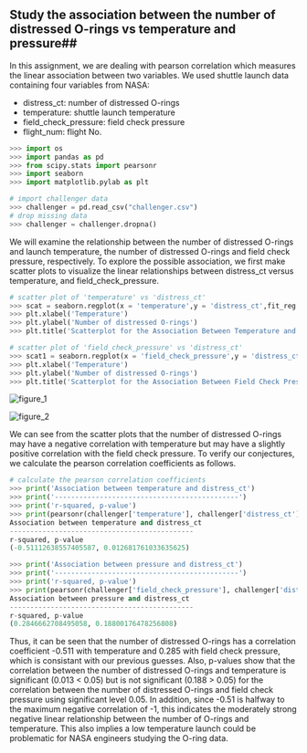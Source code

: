## Study the association between the number of distressed O-rings vs temperature and pressure##

In this assignment, we are dealing with pearson correlation which measures the linear association between two variables. We used shuttle launch data containing four variables from NASA:

- distress_ct: number of distressed O-rings
- temperature: shuttle launch temperature
- field_check_pressure: field check pressure
- flight_num: flight No.

```python
>>> import os
>>> import pandas as pd
>>> from scipy.stats import pearsonr
>>> import seaborn
>>> import matplotlib.pylab as plt

# import challenger data
>>> challenger = pd.read_csv("challenger.csv")
# drop missing data
>>> challenger = challenger.dropna()
```

We will examine the relationship between the number of distressed O-rings and launch temperature, the number of distressed O-rings and field check pressure, respectively. To explore the possible association, we first make scatter plots to visualize the linear relationships between distress_ct versus temperature, and field_check_pressure. 
```python
# scatter plot of 'temperature' vs 'distress_ct'
>>> scat = seaborn.regplot(x = 'temperature',y = 'distress_ct',fit_reg = True, data = challenger)
>>> plt.xlabel('Temperature')
>>> plt.ylabel('Number of distressed O-rings')
>>> plt.title('Scatterplot for the Association Between Temperature and Number of Distressed O-rings')

# scatter plot of 'field_check_pressure' vs 'distress_ct'
>>> scat1 = seaborn.regplot(x = 'field_check_pressure',y = 'distress_ct',fit_reg = True, data = challenger)
>>> plt.xlabel('Temperature')
>>> plt.ylabel('Number of distressed O-rings')
>>> plt.title('Scatterplot for the Association Between Field Check Pressure and Number of Distressed O-rings')
```

![figure_1](https://cloud.githubusercontent.com/assets/16762941/13470615/09f5e41a-e07b-11e5-89db-6e06a01425c3.png)

![figure_2](https://cloud.githubusercontent.com/assets/16762941/13470616/09f6371c-e07b-11e5-9777-563dd745b4a5.png)

We can see from the scatter plots that the number of distressed O-rings may have a negative correlation with temperature but may have a slightly positive correlation with the field check pressure. To verify our conjectures, we calculate the pearson correlation coefficients as follows.
```python
# calculate the pearson correlation coefficients
>>> print('Association between temperature and distress_ct')
>>> print('---------------------------------------------')
>>> print('r-squared, p-value')
>>> print(pearsonr(challenger['temperature'], challenger['distress_ct']))
Association between temperature and distress_ct
---------------------------------------------
r-squared, p-value
(-0.51112638557405587, 0.012681761033635625)

>>> print('Association between pressure and distress_ct')
>>> print('---------------------------------------------')
>>> print('r-squared, p-value')
>>> print(pearsonr(challenger['field_check_pressure'], challenger['distress_ct']))
Association between pressure and distress_ct
---------------------------------------------
r-squared, p-value
(0.2846662708495058, 0.18800176478256808)
```
Thus, it can be seen that the number of distressed O-rings has a correlation coefficient -0.511 with temperature and 0.285 with field check pressure, which is consistant with our previous guesses. Also, p-values show that the correlation between the number of distressed O-rings and temperature is significant (0.013 < 0.05) but is not significant (0.188 > 0.05) for the correlation between the number of distressed O-rings and field check pressure using significant level 0.05. In addition, since -0.51 is halfway to the maximum negative correlation of -1, this indicates the moderately strong negative linear relationship between the number of O-rings and temperature. This also implies a low temperature launch could be problematic for NASA engineers studying the O-ring data. 
